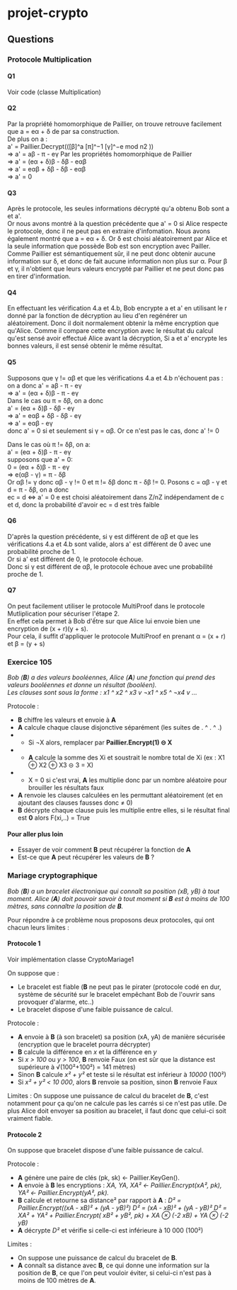 # projet-crypto

## Questions

### Protocole Multiplication
#### Q1
Voir code (classe Multiplication)

#### Q2
Par la propriété homomorphique de Paillier, on trouve retrouve facilement que a = eα + δ de par sa construction.  
De plus on a :  
a' = Paillier.Decrypt(([β]^a [π]^−1 [γ]^−e mod n2 ))  
=> a' = aβ - π - eγ    Par les propriétés homomorphique de Paillier  
=> a' = (eα + δ)β - δβ - eαβ  
=> a' = eαβ + δβ - δβ - eαβ  
=> a' = 0

#### Q3
Après le protocole, les seules informations décrypté qu'a obtenu Bob sont a et a'.  
Or nous avons montré à la question précédente que a' = 0 si Alice respecte le protocole, donc il ne peut pas en extraire
 d'infomation. Nous avons également montré que a = eα + δ. Or δ est choisi aléatoirement par Alice et la seule 
 information que possède Bob est son encryption avec Pailler. Comme Paillier est sémantiquement sûr, il ne peut donc 
 obtenir aucune information sur δ, et donc de fait aucune information non plus sur α. Pour β et γ, il n'obtient que 
 leurs valeurs encrypté par Paillier et ne peut donc pas en tirer d'information.

#### Q4
En effectuant les vérification 4.a et 4.b, Bob encrypte a et a' en utilisant le r donné par la fonction de décryption au 
lieu d'en regénérer un aléatoirement. Donc il doit normalement obtenir la même encryption que qu'Alice. Comme il compare
cette encryption avec le résultat du calcul qu'est sensé avoir effectué Alice avant la décryption, Si a et a' encrypte les bonnes valeurs,
il est sensé obtenir le même résultat.

#### Q5
Supposons que γ != αβ et que les vérifications 4.a et 4.b n'échouent pas :
on a donc 
a' = aβ - π - eγ  
=> a' = (eα + δ)β -  π - eγ   
Dans le cas ou π = δβ, on a donc   
a' = (eα + δ)β - δβ - eγ  
=> a' = eαβ + δβ - δβ - eγ  
=> a' = eαβ - eγ  
donc a' = 0 si et seulement si γ = αβ. Or ce n'est pas le cas, donc a' != 0

Dans le cas où π != δβ, on a:  
a' = (eα + δ)β -  π - eγ  
supposons que a' = 0:  
0 = (eα + δ)β -  π - eγ  
=> e(αβ - γ) = π - δβ  
Or αβ != γ donc αβ - γ != 0 et π != δβ donc π - δβ != 0. Posons c = αβ - γ et d = π - δβ, on a donc  
ec = d <=> a' = 0
e est choisi aléatoirement dans Z/nZ indépendament de c et d, donc la probabilité d'avoir ec = d est très faible


#### Q6
D'après la question précédente, si γ est différent de αβ et que les vérifications 4.a et 4.b sont valide, alors a' est différent de 0 avec une probabilité proche de 1.  
Or si a' est différent de 0, le protocole échoue.  
Donc si γ est différent de αβ, le protocole échoue avec une probabilité proche de 1.

#### Q7
On peut facilement utiliser le protocole MultiProof dans le protocole Mutliplication pour sécuriser l'étape 2.  
En effet cela permet à Bob d'ếtre sur que Alice lui envoie bien une encryption de (x + r)(y + s).  
Pour cela, il suffit d'appliquer le protocole MultiProof en prenant α = (x + r) et β = (y + s)

### Exercice 105

*Bob (**B**) a des valeurs booléennes, Alice (**A**) une fonction qui prend des valeurs booléennes et donne un résultat (booléen).  
Les clauses sont sous la forme : x1 ^ x2 ^ x3 v ¬x1 ^ x5 ^ ¬x4 v ...*

Protocole :
- **B** chiffre les valeurs et envoie à **A**
- **A** calcule chaque clause disjonctive séparément (les suites de . ^ . ^ .)
- - Si ¬X alors, remplacer par **Paillier.Encrypt(1) ⊝ X**
- - **A** calcule la somme des Xi et soustrait le nombre total de Xi (ex : X1 ⊕ X2 ⊕ X3 ⊝ 3 = X)
- - X = 0 si c'est vrai, **A** les multiplie donc par un nombre aléatoire pour brouiller les résultats faux
- **A** renvoie les clauses calculées en les permuttant aléatoirement (et en ajoutant des clauses fausses donc ≠ 0)
- **B** décrypte chaque clause puis les multiplie entre elles, si le résultat final est **0** alors F(xi,..) = True

#### Pour aller plus loin

- Essayer de voir comment **B** peut récupérer la fonction de **A**
- Est-ce que **A** peut récupérer les valeurs de **B** ?

### Mariage cryptographique

*Bob (**B**) a un bracelet électronique qui connaît sa position (xB, yB) à tout moment. Alice (**A**) doit pouvoir savoir à tout moment si **B** est à moins de 100 mètres, sans connaître la position de **B**.*

Pour répondre à ce problème nous proposons deux protocoles, qui ont chacun leurs limites :

#### Protocole 1

Voir implémentation classe CryptoMariage1

On suppose que :
- Le bracelet est fiable (**B** ne peut pas le pirater (protocole codé en dur, système de sécurité sur le bracelet empêchant Bob de l'ouvrir sans provoquer d'alarme, etc..)
- Le bracelet dispose d'une faible puissance de calcul.

Protocole :
- **A** envoie à **B** (à son bracelet) sa position (xA, yA) de manière sécurisée (encryption que le bracelet pourra décrypter)
- **B** calcule la différence en *x* et la différence en *y*
- Si *x > 100* ou *y > 100*, **B** renvoie Faux (on est sûr que la distance est supérieure à √(100²+100²) = 141 mètres)
- Sinon **B** calcule *x² + y²* et teste si le résultat est inférieur à *10000* (100²)
- Si *x² + y² < 10 000*, alors **B** renvoie sa position, sinon **B** renvoie Faux

Limites : On suppose une puissance de calcul du bracelet de **B**, c'est notamment pour ça qu'on ne calcule pas les carrés si ce n'est pas utile. De plus Alice doit envoyer sa position au bracelet, il faut donc que celui-ci soit vraiment fiable.

#### Protocole 2

On suppose que bracelet dispose d'une faible puissance de calcul.

Protocole :
- **A** génère une paire de clés (pk, sk) <- Paillier.KeyGen().
- **A** envoie à **B** les encryptions : *XA, YA, XA² <- Paillier.Encrypt(xA², pk), YA² <- Paillier.Encrypt(yA², pk).*
- **B** calcule et retourne sa distance² par rapport à **A** :
*D² = Paillier.Encrypt((xA - xB)² + (yA - yB)²)*
*D² = (xA - xB)² + (yA - yB)²*
*D² = XA² + YA² + Paillier.Encrypt( xB² + yB², pk) + XA ⊗ (-2 xB) + YA ⊗ (-2 yB)*
- **A** décrypte *D²* et vérifie si celle-ci est inférieure à 10 000 (100²)

Limites : 
- On suppose une puissance de calcul du bracelet de **B**. 
- **A** connaît sa distance avec **B**, ce qui donne une information sur la position de **B**, ce que l'on peut vouloir éviter, si celui-ci n'est pas à moins de 100 mètres de **A**.
